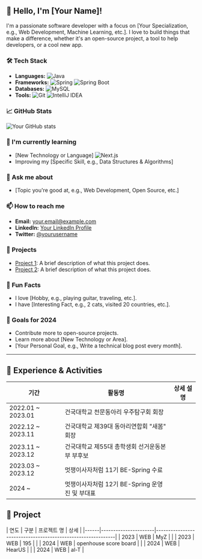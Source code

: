 ## 👋 Hello, I'm [Your Name]!

I'm a passionate software developer with a focus on [Your Specialization, e.g., Web Development, Machine Learning, etc.]. I love to build things that make a difference, whether it's an open-source project, a tool to help developers, or a cool new app.

### 🛠️ Tech Stack
- **Languages:** ![Java](https://img.shields.io/badge/Java-ED8B00?style=flat&logo=java&logoColor=white)
- **Frameworks:** ![Spring](https://img.shields.io/badge/Spring-6DB33F?style=flat&logo=spring&logoColor=white) ![Spring Boot](https://img.shields.io/badge/Spring%20Boot-6DB33F?style=flat&logo=springboot&logoColor=white)
- **Databases:** ![MySQL](https://img.shields.io/badge/MySQL-4479A1?style=flat&logo=mysql&logoColor=white)
- **Tools:** ![Git](https://img.shields.io/badge/Git-F05032?style=flat&logo=git&logoColor=white) ![IntelliJ IDEA](https://img.shields.io/badge/IntelliJ%20IDEA-000000?style=flat&logo=intellijidea&logoColor=white)


### 📈 GitHub Stats
![Your GitHub stats](https://github-readme-stats.vercel.app/api?username=chanwookK&show_icons=true&theme=radical)

### 🌱 I'm currently learning
- [New Technology or Language] ![Next.js](https://img.shields.io/badge/Next.js-000000?style=flat&logo=next.js&logoColor=white)
- Improving my [Specific Skill, e.g., Data Structures & Algorithms]

### 💬 Ask me about
- [Topic you're good at, e.g., Web Development, Open Source, etc.]

### 📫 How to reach me
- **Email:** [your.email@example.com](mailto:your.email@example.com)
- **LinkedIn:** [Your LinkedIn Profile](https://linkedin.com/in/yourusername)
- **Twitter:** [@yourusername](https://twitter.com/yourusername)

### 🔗 Projects
- [Project 1](https://github.com/yourusername/project1): A brief description of what this project does.
- [Project 2](https://github.com/yourusername/project2): A brief description of what this project does.

### 🎉 Fun Facts
- I love [Hobby, e.g., playing guitar, traveling, etc.].
- I have [Interesting Fact, e.g., 2 cats, visited 20 countries, etc.].

### 🎯 Goals for 2024
- Contribute more to open-source projects.
- Learn more about [New Technology or Area].
- [Your Personal Goal, e.g., Write a technical blog post every month].

---

## 📅 Experience & Activities

| 기간       | 활동명                   | 상세 설명                                                   |
|------------|--------------------------|-------------------------------------------------------------|
| 2022.01 ~ 2023.01 | 건국대학교 천문동아리 우주탐구회 회장 |  |
| 2022.12 ~ 2023.11 | 건국대학교 제39대 동아리연합회 "새봄" 회장 |  |
| 2023.11 ~ 2023.12 | 건국대학교 제55대 총학생회 선거운동본부 부후보  |  |
| 2023.03 ~ 2023.12 | 멋쟁이사자처럼 11기 BE-Spring 수료  |
| 2024 ~  | 멋쟁이사자처럼 12기 BE-Spring 운영진 및 부대표 |  |


## 📅 Project

| 연도 | 구분 | 프로젝트 명     | 상세                 |
|------|----------------------|-------------------------------------------------------------|
| 2023 | WEB | MyZ |  |
| 2023 | WEB | 195 |  |
| 2024 | WEB | openhouse score board |  |
| 2024 | WEB | HearUS |  |
| 2024 | WEB | al-T |



